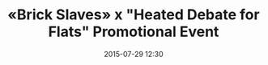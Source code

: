---
  title:      «Brick Slaves» x "Heated Debate for Flats" Promotional Event
  date:       2015-07-29 12:30
  venue:      Park Lane Shopper's Boulevard
  address:    '111-181 Nathan Road, Tsim Sha Tsui, Kowloon, Hong Kong'
  map:        '22.3017678, 114.171592'
  attendees:  'Vincent Wong, <mark>Selena Lee</mark>, Evergreen Mak, Rachel Kan, Matthew Ho, Eliza Sam, Toby Chan, C-Kwan, Lo Chun-Fung, Even Chen, Brian Chu, Producer Law Chun-Ngok'
  drama:      Brick Slaves
---